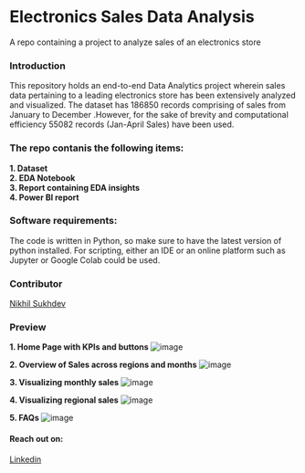 # Electronics Sales Data Analysis
A repo containing a project to analyze sales of an electronics store

### Introduction
This repository holds an end-to-end Data Analytics project wherein sales data pertaining to a leading electronics store has been extensively analyzed and visualized. The dataset has 186850 records comprising of sales from January to December .However, for the sake of brevity and computational efficiency 55082 records (Jan-April Sales) have been used.
### The repo contanis the following items: 
**1. Dataset**
<br>
**2. EDA Notebook**
<br>
**3. Report containing EDA insights**
<br>
**4. Power BI report**
<br>

### Software requirements:

The code is written in Python, so make sure to have the latest version of python installed. For scripting, either an IDE or an online platform such as Jupyter or Google Colab could be used.

### Contributor

[Nikhil Sukhdev](https://github.com/nikhilsukhdev)

### Preview

**1. Home Page with KPIs and buttons**
![image](https://github.com/nikhilsukhdev/Sales-Data-Analysis/assets/46552468/11316232-4bd8-43bc-b8df-9fc787199cb5)
<br>

**2. Overview of Sales across regions and months**
![image](https://github.com/nikhilsukhdev/Sales-Data-Analysis/assets/46552468/04492416-f23a-465e-8c89-0b5d68d74847)
<br>

**3. Visualizing monthly sales**
![image](https://github.com/nikhilsukhdev/Sales-Data-Analysis/assets/46552468/c3a5f254-ec5b-4c15-8ded-176ba4e4c78c)

**4. Visualizing regional sales**
![image](https://github.com/nikhilsukhdev/Sales-Data-Analysis/assets/46552468/4fe46070-3b29-4840-924b-1b27e4faf614)

**5. FAQs**
![image](https://github.com/nikhilsukhdev/Sales-Data-Analysis/assets/46552468/b27c312d-02e5-42cf-ba8e-5483f255d054)


#### Reach out on: 

[Linkedin](https://linkedin.com/in/nikhil-sukhdev-882395183) 




